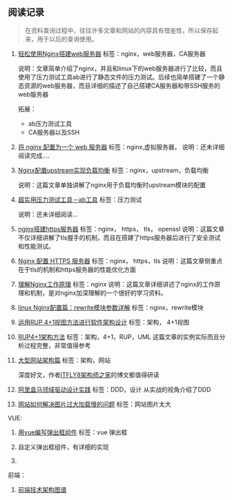 ## 阅读记录

> 在资料查询过程中，往往许多文章和网站的内容具有借鉴性，所以保存起来，用于以后的查询使用。



1. [轻松使用Nginx搭建web服务器](https://blog.51cto.com/wnqcmq/1184888)
   标签：nginx，web服务器，CA服务器

   说明：文章简单介绍了nginx，并且和linux下的web服务器进行了比较，而且使用了压力测试工具ab进行了静态文件的压力测试。后续也简单搭建了一个静态资源的web服务器，而且详细的描述了自己搭建CA服务器和带SSH服务的web服务器

   拓展：

   * ab压力测试工具
   * CA服务器以及SSH

2. [将 nginx 配置为一个 web 服务器](https://www.jianshu.com/p/4b9e00408837)
  标签：nginx,虚拟服务器，
  说明：还未详细阅读完成....
  
3. [Nginx配置upstream实现负载均衡](https://blog.51cto.com/favccxx/1622091)
   标签：nginx，upstream，负载均衡

   说明：这篇文章单独讲解了nginx用于负载均衡时upstream模块的配置

4. [超实用压力测试工具－ab工具](https://www.jianshu.com/p/43d04d8baaf7)
   标签：压力测试

   说明：还未详细阅读...

5. [nginx搭建https服务器](https://aotu.io/notes/2016/08/16/nginx-https/index.html)
   标签：nginx， https， tls， openssl
   说明：这篇文章不仅详细讲解了tls握手的机制，而且在搭建了https服务器后进行了安全测试和性能测试。

6. [Nginx 配置 HTTPS 服务器](https://aotu.io/notes/2016/08/16/nginx-https/index.html)
   标签：nginx， https，tls
   说明：这篇文章侧重点在于tls的机制和https服务器的性能优化方面
   
7. [理解Nginx工作原理](https://www.jianshu.com/p/6215e5d24553)
	标签：nginx
	说明：这篇文章详细讲述了nginx的工作原理和机制，是对nginx加深理解的一个很好的学习资料。
	
8. [linux Nginx配置篇：rewrite模块参数详解](https://blog.csdn.net/u010798968/article/details/76674434)
   标签：nginx，rewrite模块

9. [运用RUP 4+1视图方法进行软件架构设计](https://www.ibm.com/developerworks/cn/rational/06/r-wenyu/index.html)
   标签：架构， 4+1视图

10. [RUP4+1架构方法](https://www.cnblogs.com/Leo_wl/archive/2010/12/09/1901715.html)
   标签：架构，4+1，RUP，UML
   这篇文章的实例实际而且分析过程完整，非常值得参考

11. [大型网站架构篇](https://www.cnblogs.com/itfly8/p/5006197.html)
    标签：架构，网站

    深度好文，作者[ITFLY8架构师之家](https://www.cnblogs.com/itfly8/)的博文都值得研读

    

12. [阿里盒马领域驱动设计实践](https://juejin.im/entry/5a6555636fb9a01c952633bc)
	标签：DDD，设计
	从实战的视角介绍了DDD
	
13. [网站如何解决图片过大加载慢的问题](https://www.zhihu.com/question/23655692)
	标签：网站图片太大

VUE:

1.  [用vue编写弹出框组件](https://mengera88.github.io/2017/07/03/%E7%94%A8vue%E7%BC%96%E5%86%99%E5%BC%B9%E5%87%BA%E6%A1%86%E7%BB%84%E4%BB%B6/)
		标签：vue  弹出框 

2. 自定义弹出框组件，有详细的实现

3. 

前端：

1. [前端技术架构图谱](https://www.ctolib.com/f2e-awesome-knowledge.html)